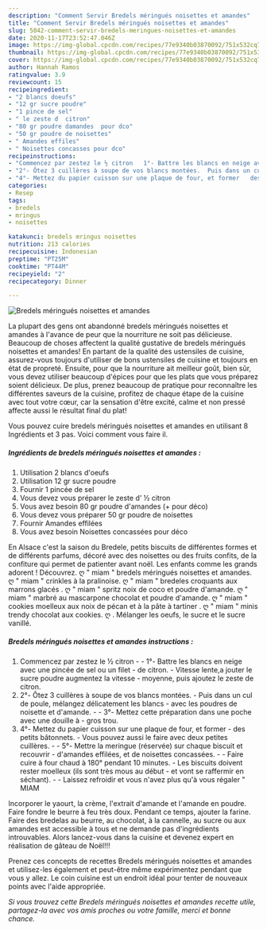 ```yaml
---
description: "Comment Servir Bredels méringués noisettes et amandes"
title: "Comment Servir Bredels méringués noisettes et amandes"
slug: 5042-comment-servir-bredels-meringues-noisettes-et-amandes
date: 2020-11-17T23:52:47.046Z
image: https://img-global.cpcdn.com/recipes/77e9340b03870092/751x532cq70/bredels-meringues-noisettes-et-amandes-photo-principale-de-la-recette.jpg
thumbnail: https://img-global.cpcdn.com/recipes/77e9340b03870092/751x532cq70/bredels-meringues-noisettes-et-amandes-photo-principale-de-la-recette.jpg
cover: https://img-global.cpcdn.com/recipes/77e9340b03870092/751x532cq70/bredels-meringues-noisettes-et-amandes-photo-principale-de-la-recette.jpg
author: Hannah Ramos
ratingvalue: 3.9
reviewcount: 15
recipeingredient:
- "2 blancs doeufs"
- "12 gr sucre poudre"
- "1 pince de sel"
- " le zeste d  citron"
- "80 gr poudre damandes  pour dco"
- "50 gr poudre de noisettes"
- " Amandes effiles"
- " Noisettes concasses pour dco"
recipeinstructions:
- "Commencez par zestez le ½ citron   1°- Battre les blancs en neige avec une pincée de sel ou un filet   de citron.  Vitesse lente,a jouter le sucre poudre augmentez la vitesse   moyenne, puis ajoutez le zeste de citron."
- "2°- Ôtez 3 cuillères à soupe de vos blancs montées.  Puis dans un cul de poule, mélangez délicatement les blancs   avec les poudres de noisette et d&#39;amande.   3°- Mettez cette préparation dans une poche avec une douille à   gros trou."
- "4°- Mettez du papier cuisson sur une plaque de four, et former   des petits bâtonnets.  Vous pouvez aussi le faire avec deux petites cuillères.  5°- Mettre la meringue (réservée) sur chaque biscuit et recouvrir   d&#39;amandes effilées, et de noisettes concassées.   Faire cuire à four chaud à 180° pendant 10 minutes.   Les biscuits doivent rester moelleux (ils sont très mous au début   et vont se raffermir en séchant).   Laissez refroidir et vous n&#39;avez plus qu&#39;à vous régaler &#34; MIAM"
categories:
- Resep
tags:
- bredels
- mringus
- noisettes

katakunci: bredels mringus noisettes 
nutrition: 213 calories
recipecuisine: Indonesian
preptime: "PT25M"
cooktime: "PT44M"
recipeyield: "2"
recipecategory: Dinner

---
```



![Bredels méringués noisettes et amandes](https://img-global.cpcdn.com/recipes/77e9340b03870092/751x532cq70/bredels-meringues-noisettes-et-amandes-photo-principale-de-la-recette.jpg)

La plupart des gens ont abandonné bredels méringués noisettes et amandes à l'avance de peur que la nourriture ne soit pas délicieuse. Beaucoup de choses affectent la qualité gustative de bredels méringués noisettes et amandes! En partant de la qualité des ustensiles de cuisine, assurez-vous toujours d'utiliser de bons ustensiles de cuisine et toujours en état de propreté. Ensuite, pour que la nourriture ait meilleur goût, bien sûr, vous devez utiliser beaucoup d'épices pour que les plats que vous préparez soient délicieux. De plus, prenez beaucoup de pratique pour reconnaître les différentes saveurs de la cuisine, profitez de chaque étape de la cuisine avec tout votre cœur, car la sensation d'être excité, calme et non pressé affecte aussi le résultat final du plat!

<!--inarticleads1-->

Vous pouvez cuire bredels méringués noisettes et amandes en utilisant 8 Ingrédients et 3 pas. Voici comment vous faire il.

##### Ingrédients de bredels méringués noisettes et amandes :

1. Utilisation 2 blancs d&#39;oeufs
1. Utilisation 12 gr sucre poudre
1. Fournir 1 pincée de sel
1. Vous devez vous préparer  le zeste d&#39; ½ citron
1. Vous avez besoin 80 gr poudre d&#39;amandes (+ pour déco)
1. Vous devez vous préparer 50 gr poudre de noisettes
1. Fournir  Amandes effilées
1. Vous avez besoin  Noisettes concassées pour déco


En Alsace c&#39;est la saison du Bredele, petits biscuits de différentes formes et de différents parfums, décoré avec des noisettes ou des fruits confits, de la confiture qui permet de patienter avant noël. Les enfants comme les grands adorent ! Découvrez. ღ &#34; miam &#34; bredels méringués noisettes et amandes. ღ &#34; miam &#34; crinkles à la pralinoise. ღ &#34; miam &#34; bredeles croquants aux marrons glacés . ღ &#34; miam &#34; spritz noix de coco et poudre d&#39;amande. ღ &#34; miam &#34; marbré au mascarpone chocolat et poudre d&#39;amande. ღ &#34; miam &#34; cookies moelleux aux noix de pécan et à la pâte à tartiner . ღ &#34; miam &#34; minis trendy chocolat aux cookies. ღ . Mélanger les oeufs, le sucre et le sucre vanillé. 

<!--inarticleads2-->

##### Bredels méringués noisettes et amandes instructions :

1. Commencez par zestez le ½ citron -  -  1°- Battre les blancs en neige avec une pincée de sel ou un filet  -  de citron. -  Vitesse lente,a jouter le sucre poudre augmentez la vitesse  -  moyenne, puis ajoutez le zeste de citron.
1. 2°- Ôtez 3 cuillères à soupe de vos blancs montées. -  Puis dans un cul de poule, mélangez délicatement les blancs  -  avec les poudres de noisette et d&#39;amande.  -  - 3°- Mettez cette préparation dans une poche avec une douille à  -  gros trou.
1. 4°- Mettez du papier cuisson sur une plaque de four, et former  -  des petits bâtonnets. -  Vous pouvez aussi le faire avec deux petites cuillères. -  - 5°- Mettre la meringue (réservée) sur chaque biscuit et recouvrir  -  d&#39;amandes effilées, et de noisettes concassées. -  -  Faire cuire à four chaud à 180° pendant 10 minutes.  -  Les biscuits doivent rester moelleux (ils sont très mous au début  -  et vont se raffermir en séchant). -  -  Laissez refroidir et vous n&#39;avez plus qu&#39;à vous régaler &#34; MIAM


Incorporer le yaourt, la crème, l&#39;extrait d&#39;amande et l&#39;amande en poudre. Faire fondre le beurre à feu très doux. Pendant ce temps, ajouter la farine. Faire des bredelas au beurre, au chocolat, à la cannelle, au sucre ou aux amandes est accessible à tous et ne demande pas d&#39;ingrédients introuvables. Alors lancez-vous dans la cuisine et devenez expert en réalisation de gâteau de Noël!!! 

<!--inarticleads1-->

<p>
Prenez ces concepts de recettes Bredels méringués noisettes et amandes et utilisez-les également et peut-être même expérimentez pendant que vous y allez. Le coin cuisine est un endroit idéal pour tenter de nouveaux points avec l'aide appropriée.
</p>

<p>
<i>Si vous trouvez cette Bredels méringués noisettes et amandes recette utile, partagez-la avec vos amis proches ou votre famille, merci et bonne chance.</i>
</p>
